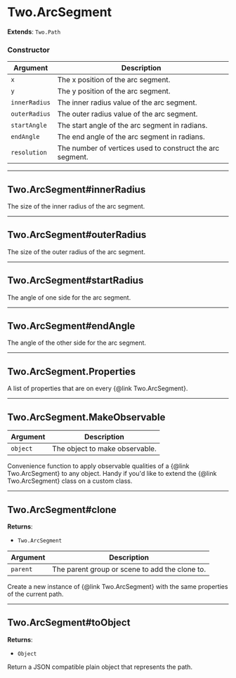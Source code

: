 # Two.ArcSegment


__Extends__: `Two.Path`





### Constructor


| Argument | Description |
| ---- | ----------- |
| `x` | The x position of the arc segment. |
| `y` | The y position of the arc segment. |
| `innerRadius` | The inner radius value of the arc segment. |
| `outerRadius` | The outer radius value of the arc segment. |
| `startAngle` | The start angle of the arc segment in radians. |
| `endAngle` | The end angle of the arc segment in radians. |
| `resolution` | The number of vertices used to construct the arc segment. |



---

## Two.ArcSegment#innerRadius






The size of the inner radius of the arc segment.











---

## Two.ArcSegment#outerRadius






The size of the outer radius of the arc segment.











---

## Two.ArcSegment#startRadius






The angle of one side for the arc segment.











---

## Two.ArcSegment#endAngle






The angle of the other side for the arc segment.











---

## Two.ArcSegment.Properties






A list of properties that are on every {@link Two.ArcSegment}.











---

## Two.ArcSegment.MakeObservable








| Argument | Description |
| ---- | ----------- |
| `object` | The object to make observable. |


Convenience function to apply observable qualities of a {@link Two.ArcSegment} to any object. Handy if you'd like to extend the {@link Two.ArcSegment} class on a custom class.





---

## Two.ArcSegment#clone


__Returns__:



+ `Two.ArcSegment`











| Argument | Description |
| ---- | ----------- |
| `parent` | The parent group or scene to add the clone to. |


Create a new instance of {@link Two.ArcSegment} with the same properties of the current path.





---

## Two.ArcSegment#toObject


__Returns__:



+ `Object`













Return a JSON compatible plain object that represents the path.




